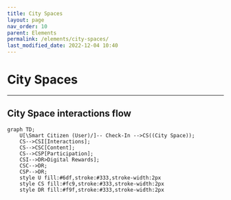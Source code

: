 ```yaml
---
title: City Spaces
layout: page
nav_order: 10
parent: Elements
permalink: /elements/city-spaces/
last_modified_date: 2022-12-04 10:40
---
```


# City Spaces

----------------

## City Space interactions flow

```mermaid
graph TD;
    U[\Smart Citizen (User)/]-- Check-In -->CS((City Space));
    CS-->CSI[Interactions];
    CS-->CSC[Content];
    CS-->CSP[Participation];
    CSI-->DR>Digital Rewards];
    CSC-->DR;
    CSP-->DR;
    style U fill:#6df,stroke:#333,stroke-width:2px
    style CS fill:#fc9,stroke:#333,stroke-width:2px
    style DR fill:#f9f,stroke:#333,stroke-width:2px
```
